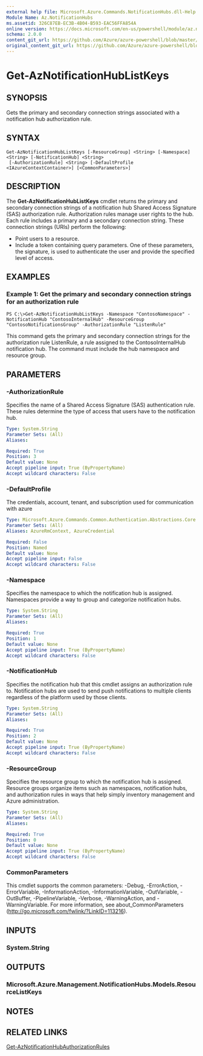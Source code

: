 ```yaml
---
external help file: Microsoft.Azure.Commands.NotificationHubs.dll-Help.xml
Module Name: Az.NotificationHubs
ms.assetid: 326C87EB-EC3B-4B04-B593-EAC56FFA854A
online version: https://docs.microsoft.com/en-us/powershell/module/az.notificationhubs/get-aznotificationhublistkeys
schema: 2.0.0
content_git_url: https://github.com/Azure/azure-powershell/blob/master/src/ResourceManager/NotificationHubs/Commands.NotificationHubs/help/Get-AzNotificationHubListKeys.md
original_content_git_url: https://github.com/Azure/azure-powershell/blob/master/src/ResourceManager/NotificationHubs/Commands.NotificationHubs/help/Get-AzNotificationHubListKeys.md
---
```


# Get-AzNotificationHubListKeys

## SYNOPSIS
Gets the primary and secondary connection strings associated with a notification hub authorization rule.

## SYNTAX

```
Get-AzNotificationHubListKeys [-ResourceGroup] <String> [-Namespace] <String> [-NotificationHub] <String>
 [-AuthorizationRule] <String> [-DefaultProfile <IAzureContextContainer>] [<CommonParameters>]
```

## DESCRIPTION
The **Get-AzNotificationHubListKeys** cmdlet returns the primary and secondary connection strings of a notification hub Shared Access Signature (SAS) authorization rule.
Authorization rules manage user rights to the hub.
Each rule includes a primary and a secondary connection string.
These connection strings (URIs) perform the following:
- Point users to a resource.
- Include a token containing query parameters.
One of these parameters, the signature, is used to authenticate the user and provide the specified level of access.

## EXAMPLES

### Example 1: Get the primary and secondary connection strings for an authorization rule
```
PS C:\>Get-AzNotificationHubListKeys -Namespace "ContosoNamespace" -NotificationHub "ContosoInternalHub" -ResourceGroup "ContosoNotificationsGroup" -AuthorizationRule "ListenRule"
```

This command gets the primary and secondary connection strings for the authorization rule ListenRule, a rule assigned to the ContosoInternalHub notification hub.
The command must include the hub namespace and resource group.

## PARAMETERS

### -AuthorizationRule
Specifies the name of a Shared Access Signature (SAS) authentication rule.
These rules determine the type of access that users have to the notification hub.

```yaml
Type: System.String
Parameter Sets: (All)
Aliases:

Required: True
Position: 3
Default value: None
Accept pipeline input: True (ByPropertyName)
Accept wildcard characters: False
```

### -DefaultProfile
The credentials, account, tenant, and subscription used for communication with azure

```yaml
Type: Microsoft.Azure.Commands.Common.Authentication.Abstractions.Core.IAzureContextContainer
Parameter Sets: (All)
Aliases: AzureRmContext, AzureCredential

Required: False
Position: Named
Default value: None
Accept pipeline input: False
Accept wildcard characters: False
```

### -Namespace
Specifies the namespace to which the notification hub is assigned.
Namespaces provide a way to group and categorize notification hubs.

```yaml
Type: System.String
Parameter Sets: (All)
Aliases:

Required: True
Position: 1
Default value: None
Accept pipeline input: True (ByPropertyName)
Accept wildcard characters: False
```

### -NotificationHub
Specifies the notification hub that this cmdlet assigns an authorization rule to.
Notification hubs are used to send push notifications to multiple clients regardless of the platform used by those clients.

```yaml
Type: System.String
Parameter Sets: (All)
Aliases:

Required: True
Position: 2
Default value: None
Accept pipeline input: True (ByPropertyName)
Accept wildcard characters: False
```

### -ResourceGroup
Specifies the resource group to which the notification hub is assigned.
Resource groups organize items such as namespaces, notification hubs, and authorization rules in ways that help simply inventory management and Azure administration.

```yaml
Type: System.String
Parameter Sets: (All)
Aliases:

Required: True
Position: 0
Default value: None
Accept pipeline input: True (ByPropertyName)
Accept wildcard characters: False
```

### CommonParameters
This cmdlet supports the common parameters: -Debug, -ErrorAction, -ErrorVariable, -InformationAction, -InformationVariable, -OutVariable, -OutBuffer, -PipelineVariable, -Verbose, -WarningAction, and -WarningVariable. For more information, see about_CommonParameters (http://go.microsoft.com/fwlink/?LinkID=113216).

## INPUTS

### System.String

## OUTPUTS

### Microsoft.Azure.Management.NotificationHubs.Models.ResourceListKeys

## NOTES

## RELATED LINKS

[Get-AzNotificationHubAuthorizationRules](./Get-AzNotificationHubAuthorizationRules.md)


